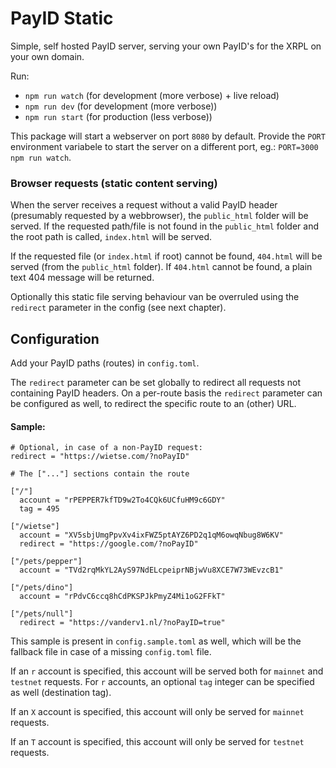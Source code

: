 # PayID Static

Simple, self hosted PayID server, serving your own PayID's for the XRPL on your own domain.

Run:

 - `npm run watch` (for development (more verbose) + live reload)
 - `npm run dev` (for development (more verbose))
 - `npm run start` (for production (less verbose))

This package will start a webserver on port `8080` by default. Provide the `PORT` environment variabele to start
the server on a different port, eg.: `PORT=3000 npm run watch`.

### Browser requests (static content serving) 
When the server receives a request without a valid PayID header (presumably requested by a webbrowser), the `public_html` folder will be served. If the requested path/file is not found in the `public_html` folder and the root path is called, `index.html` will be served.

If the requested file (or `index.html` if root) cannot be found, `404.html` will be served (from the `public_html` folder). If `404.html` cannot be found, a plain text 404 message will be returned.

Optionally this static file serving behaviour van be overruled using the  `redirect` parameter in the config (see next chapter).

## Configuration

Add your PayID paths (routes) in `config.toml`.

The `redirect` parameter can be set globally to redirect all requests not containing PayID headers. On a per-route basis the `redirect` parameter can be configured as well, to redirect the specific route to an (other) URL.

#### Sample:


```
# Optional, in case of a non-PayID request:
redirect = "https://wietse.com/?noPayID"

# The ["..."] sections contain the route

["/"]
  account = "rPEPPER7kfTD9w2To4CQk6UCfuHM9c6GDY"
  tag = 495

["/wietse"]
  account = "XV5sbjUmgPpvXv4ixFWZ5ptAYZ6PD2q1qM6owqNbug8W6KV"
  redirect = "https://google.com/?noPayID"

["/pets/pepper"]
  account = "TVd2rqMkYL2AyS97NdELcpeiprNBjwVu8XCE7W73WEvzcB1"

["/pets/dino"]
  account = "rPdvC6ccq8hCdPKSPJkPmyZ4Mi1oG2FFkT"
  
["/pets/null"]
  redirect = "https://vanderv1.nl/?noPayID=true"
```

This sample is present in `config.sample.toml` as well, which will be the fallback file in case of a missing `config.toml` file.

If an `r` account is specified, this account will be served both for `mainnet` and `testnet` requests. For `r` accounts, an optional `tag` integer can be specified as well (destination tag).

If an `X` account is specified, this account will only be served for `mainnet` requests.

If an `T` account is specified, this account will only be served for `testnet` requests.